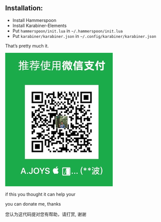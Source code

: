 Installation:
-------------

* Install Hammerspoon
* Install Karabiner-Elements
* Put `hammerspoon/init.lua` in `~/.hammerspoon/init.lua`
* Put `karabiner/karabiner.json` in `~/.config/karabiner/karabiner.json`

That’s pretty much it.

![](resources/5467FCC10335F0C8F8E685A90A430F29.jpg)

 if this you thought it can help your

you can donate me, thanks

您认为这代码提对您有帮助，请打赏, 谢谢
